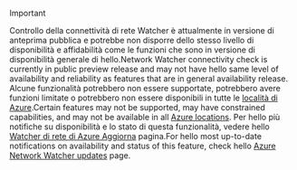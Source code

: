 > [!IMPORTANT]
> <span data-ttu-id="ed78a-101">Controllo della connettività di rete Watcher è attualmente in versione di anteprima pubblica e potrebbe non disporre dello stesso livello di disponibilità e affidabilità come le funzioni che sono in versione di disponibilità generale di hello.</span><span class="sxs-lookup"><span data-stu-id="ed78a-101">Network Watcher connectivity check is currently in public preview release and may not have hello same level of availability and reliability as features that are in general availability release.</span></span> <span data-ttu-id="ed78a-102">Alcune funzionalità potrebbero non essere supportate, potrebbero avere funzioni limitate o potrebbero non essere disponibili in tutte le [località di Azure](https://azure.microsoft.com/regions/).</span><span class="sxs-lookup"><span data-stu-id="ed78a-102">Certain features may not be supported, may have constrained capabilities, and may not be available in all [Azure locations](https://azure.microsoft.com/regions/).</span></span> <span data-ttu-id="ed78a-103">Per hello più notifiche su disponibilità e lo stato di questa funzionalità, vedere hello [Watcher di rete di Azure Aggiorna](https://azure.microsoft.com/updates/?product=network-watcher) pagina.</span><span class="sxs-lookup"><span data-stu-id="ed78a-103">For hello most up-to-date notifications on availability and status of this feature, check hello [Azure Network Watcher updates](https://azure.microsoft.com/updates/?product=network-watcher) page.</span></span> 
